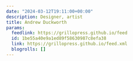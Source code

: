 ```yaml
---
date: "2024-03-12T19:11:00+00:00"
description: Designer, artist
title: Andrew Duckworth
params:
  feedlink: https://grillopress.github.io/feed
  id: 1be55a40e9a1ed89f58630987c8efa38
  link: https://grillopress.github.io/feed.xml
  blogrolls: []
---
```

